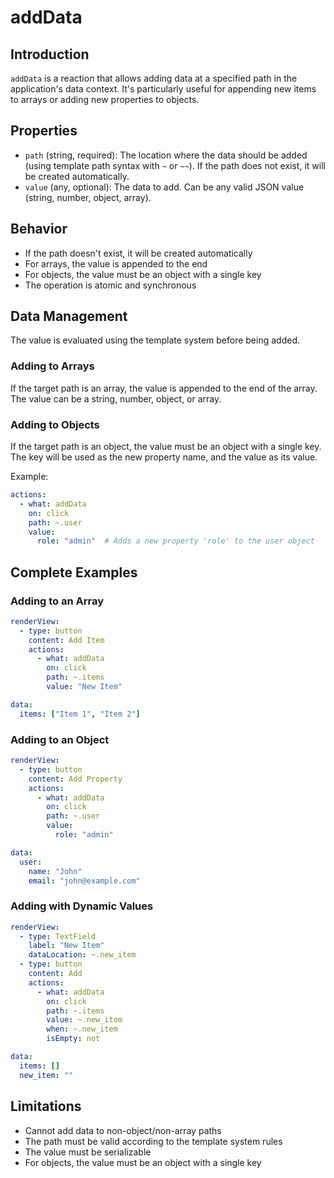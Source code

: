 # addData

## Introduction

`addData` is a reaction that allows adding data at a specified path in the application's data context. It's particularly useful for appending new items to arrays or adding new properties to objects.

## Properties
- `path` (string, required): The location where the data should be added (using template path syntax with `~` or `~~`). If the path does not exist, it will be created automatically.
- `value` (any, optional): The data to add. Can be any valid JSON value (string, number, object, array).

## Behavior
- If the path doesn't exist, it will be created automatically
- For arrays, the value is appended to the end
- For objects, the value must be an object with a single key
- The operation is atomic and synchronous

## Data Management
The value is evaluated using the template system before being added.

### Adding to Arrays
If the target path is an array, the value is appended to the end of the array. The value can be a string, number, object, or array.

### Adding to Objects
If the target path is an object, the value must be an object with a single key. The key will be used as the new property name, and the value as its value.

Example:
```yaml
actions:
  - what: addData
    on: click
    path: ~.user
    value:
      role: "admin"  # Adds a new property 'role' to the user object
```

## Complete Examples

### Adding to an Array
```yaml
renderView:
  - type: button
    content: Add Item
    actions:
      - what: addData
        on: click
        path: ~.items
        value: "New Item"

data:
  items: ["Item 1", "Item 2"]
```

### Adding to an Object
```yaml
renderView:
  - type: button
    content: Add Property
    actions:
      - what: addData
        on: click
        path: ~.user
        value:
          role: "admin"

data:
  user:
    name: "John"
    email: "john@example.com"
```

### Adding with Dynamic Values
```yaml
renderView:
  - type: TextField
    label: "New Item"
    dataLocation: ~.new_item
  - type: button
    content: Add
    actions:
      - what: addData
        on: click
        path: ~.items
        value: ~.new_item
        when: ~.new_item
        isEmpty: not

data:
  items: []
  new_item: ""
```

## Limitations
- Cannot add data to non-object/non-array paths
- The path must be valid according to the template system rules
- The value must be serializable
- For objects, the value must be an object with a single key 